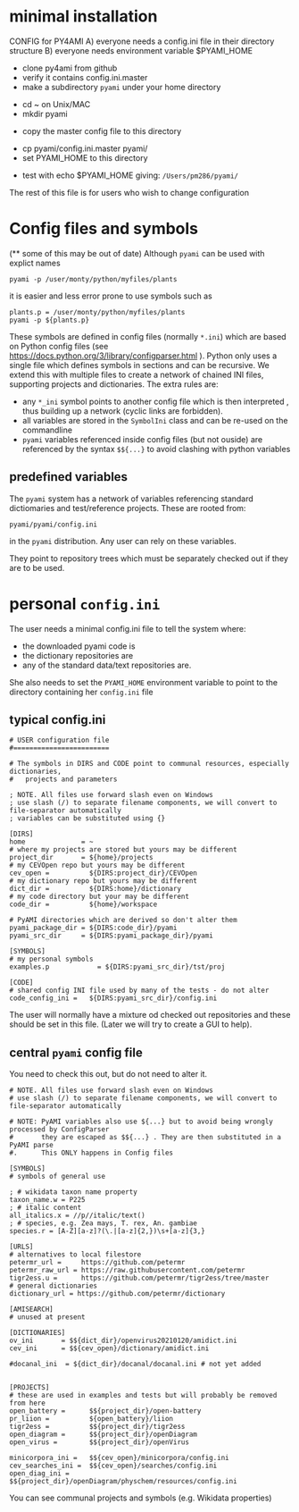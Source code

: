 # minimal installation

CONFIG for PY4AMI
A) everyone needs a config.ini file in their directory structure
B) everyone needs environment variable $PYAMI_HOME

* clone py4ami from github
* verify it contains config.ini.master
* make a subdirectory `pyami` under your home directory
 - cd ~ on Unix/MAC
 - mkdir pyami
* copy the master config file to this directory
 - cp pyami/config.ini.master pyami/
 - set PYAMI_HOME to this directory 
* test with echo $PYAMI_HOME
giving:
`/Users/pm286/pyami/`

The rest of this file is for users who wish to change configuration

# Config files and symbols

(** some of this may be out of date)
Although `pyami` can be used with explict names 
````
pyami -p /user/monty/python/myfiles/plants
````
it is easier and less error prone to use symbols such as 
````
plants.p = /user/monty/python/myfiles/plants
pyami -p ${plants.p}
````

These symbols are defined in config files (normally `*.ini`) which are based on Python config files (see https://docs.python.org/3/library/configparser.html ).
Python only uses a single file which defines symbols in sections and can be recursive. We extend this with multiple files to 
create a network of chained INI files, supporting projects and dictionaries. The extra rules are:
* any `*_ini` symbol points to another config file which is then interpreted , thus building up a network (cyclic links are  forbidden).
* all variables are stored in the `SymbolIni` class and can be re-used on the commandline
* `pyami` variables referenced inside config files (but not ouside) are referenced by the syntax `$${...}` 
    to avoid clashing with python variables

## predefined variables

The `pyami` system has a network of variables referencing standard dictiomaries and test/reference projects. These are rooted from:
````
pyami/pyami/config.ini
````
in the `pyami` distribution. Any user can rely on these variables. 

They point to repository trees which must be separately checked out if they are to be used.

# personal `config.ini`

The user needs a minimal config.ini file to tell the system where:
* the downloaded pyami code is
* the dictionary repositories are
* any of the standard data/text repositories are.

She also needs to set the `PYAMI_HOME` environment variable to point to the directory
containing her `config.ini` file

## typical config.ini
````
# USER configuration file
#========================

# The symbols in DIRS and CODE point to communal resources, especially dictionaries, 
#   projects and parameters

; NOTE. All files use forward slash even on Windows
; use slash (/) to separate filename components, we will convert to file-separator automatically
; variables can be substituted using {}

[DIRS]
home              = ~
# where my projects are stored but yours may be different
project_dir       = ${home}/projects 
# my CEVOpen repo but yours may be different
cev_open =          ${DIRS:project_dir}/CEVOpen
# my dictionary repo but yours may be different
dict_dir =          ${DIRS:home}/dictionary
# my code directory but your may be different
code_dir =          ${home}/workspace

# PyAMI directories which are derived so don't alter them
pyami_package_dir = ${DIRS:code_dir}/pyami
pyami_src_dir     = ${DIRS:pyami_package_dir}/pyami

[SYMBOLS]
# my personal symbols
examples.p            = ${DIRS:pyami_src_dir}/tst/proj

[CODE]
# shared config INI file used by many of the tests - do not alter
code_config_ini =   ${DIRS:pyami_src_dir}/config.ini
````

The user will normally have a mixture od checked out repositories and these should be set in this file.
(Later we will try to create a GUI to help).

## central `pyami` config file
You need to check this out, but do not need to alter it.
````
# NOTE. All files use forward slash even on Windows
# use slash (/) to separate filename components, we will convert to file-separator automatically

# NOTE: PyAMI variables also use ${...} but to avoid being wrongly processed by ConfigParser
#       they are escaped as $${...} . They are then substituted in a PyAMI parse
#.      This ONLY happens in Config files

[SYMBOLS]
# symbols of general use

; # wikidata taxon name property
taxon_name.w = P225
; # italic content
all_italics.x = //p//italic/text()
; # species, e.g. Zea mays, T. rex, An. gambiae
species.r = [A-Z][a-z]?(\.|[a-z]{2,})\s+[a-z]{3,}

[URLS]
# alternatives to local filestore
petermr_url =     https://github.com/petermr
petermr_raw_url = https://raw.githubusercontent.com/petermr
tigr2ess.u =      https://github.com/petermr/tigr2ess/tree/master
# general dictionaries
dictionary_url = https://github.com/petermr/dictionary

[AMISEARCH]
# unused at present

[DICTIONARIES]
ov_ini       = $${dict_dir}/openvirus20210120/amidict.ini
cev_ini      = $${cev_open}/dictionary/amidict.ini

#docanal_ini  = ${dict_dir}/docanal/docanal.ini # not yet added


[PROJECTS]
# these are used in examples and tests but will probably be removed from here
open_battery =      $${project_dir}/open-battery
pr_liion =          ${open_battery}/liion
tigr2ess =          $${project_dir}/tigr2ess
open_diagram =      $${project_dir}/openDiagram
open_virus =        $${project_dir}/openVirus

minicorpora_ini =   $${cev_open}/minicorpora/config.ini
cev_searches_ini =  $${cev_open}/searches/config.ini
open_diag_ini =     $${project_dir}/openDiagram/physchem/resources/config.ini

````
You can see communal projects and symbols (e.g. Wikidata properties)




